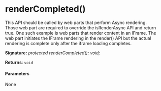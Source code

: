 # renderCompleted()



This API should be called by web parts that perform Async rendering. Those web part are required to override the isRenderAsync API and return true. One such example is web parts that render content in an IFrame. The web part initiates the IFrame rendering in the render() API but the actual rendering is complete only after the iframe loading completes.

**Signature:** _protected renderCompleted(): void;_

**Returns**: `void`





#### Parameters
None


